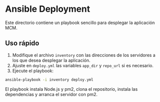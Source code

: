 # Ansible Deployment

Este directorio contiene un playbook sencillo para desplegar la aplicación MCM.

## Uso rápido

1. Modifique el archivo `inventory` con las direcciones de los servidores
a los que desea desplegar la aplicación.
2. Ajuste en `deploy.yml` las variables `app_dir` y `repo_url` si es
necesario.
3. Ejecute el playbook:

```bash
ansible-playbook -i inventory deploy.yml
```

El playbook instala Node.js y pm2, clona el repositorio, instala las
dependencias y arranca el servidor con pm2.
